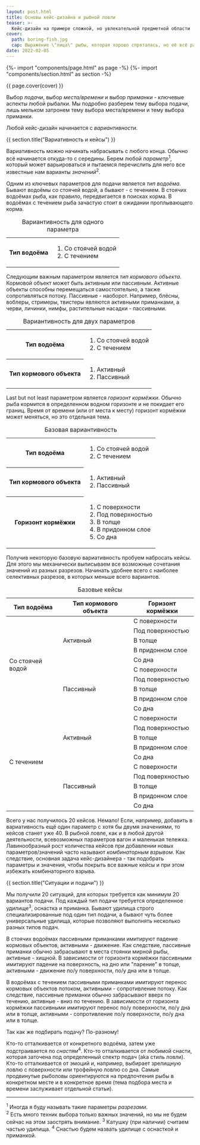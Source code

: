 ```yaml
---
layout: post.html
title: Основы кейс-дизайна и рыбной ловли
teaser: >-
  Кейс-дизайн на примере сложной, но увлекательной предметной области
cover:
  path: boring-fish.jpg
  cap: Выражение \"лица\" рыбы, которая хорошо спряталась, но её всё равно поймали
date: 2022-02-05
---
```

{%- import "components/page.html" as page -%}
{%- import "components/section.html" as section -%}

{{ page.cover(cover) }}

Выбор _подачи_, выбор _места/времени_ и выбор _приманки_ - ключевые аспекты любой рыбалки.
Мы подробно разберем тему выбора подачи, лишь мельком затронем тему выбора места/времени и тему выбора приманки.

Любой кейс-дизайн начинается с _вариантивности_.

{{ section.title("Вариативность и кейсы") }}

Вариативность можно начинать набрасывать с любого конца. Обычно всё начинается откуда-то с середины.
Берем любой _параметр_<sup>1</sup>, который может варьироваться и пытаемся
перечислить для него все известные нам варианты _значений_<sup>2</sup>.

Одним из ключевых параметров для подачи является _тип водоёма_.
Бывают водоёмы со стоячей водой, а бывают - с течением.
В стоячих водоёмах рыба, как правило, передвигается в поисках корма.
В водоёмах с течением рыба зачастую стоит в ожидании проплывающего корма.

<table>
  <tbody>
    <tr>
      <th scope="row">Тип водоёма</th>
      <td class="list">
        <ol>
          <li>Со стоячей водой</li>
          <li>С течением</li>
        </ol>
      </td>
    </tr>
  </tbody>
  <caption class="caption">
    Вариантивность для одного параметра
  </caption>
</table>

Следующим важным параметром является _тип кормового объекта_.
Кормовой объект может быть активным или пассивным.
Активные объекты способны перемещаться самостоятельно, а также
сопротивляться потоку. Пассивные - наоборот. Например, блёсны, воблеры,
стримеры, твистеры являются активными приманками, а черви, личинки, нимфы,
растительные насадки - пассивными.

<table>
  <tbody>
    <tr>
      <th scope="row">Тип водоёма</th>
      <td class="list">
        <ol>
          <li>Со стоячей водой</li>
          <li>С течением</li>
        </ol>
      </td>
    </tr>
    <tr>
      <th scope="row">Тип кормового объекта</th>
      <td class="list">
        <ol>
          <li>Активный</li>
          <li>Пассивный</li>
        </ol>
      </td>
    </tr>
  </tbody>
  <caption class="caption">
    Вариантивность для двух параметров
  </caption>
</table>

Last but not least параметром является _горизонт кормёжки_.
Обычно рыба кормится в определенном водном горизонте и не покидает его границ.
Время от времени (или от места к месту) горизонт кормёжки может меняться, но это отдельная тема.

<table>
  <tbody>
    <tr>
      <th scope="row">Тип водоёма</th>
      <td class="list">
        <ol>
          <li>Со стоячей водой</li>
          <li>С течением</li>
        </ol>
      </td>
    </tr>
    <tr>
      <th scope="row">Тип кормового объекта</th>
      <td class="list">
        <ol>
          <li>Активный</li>
          <li>Пассивный</li>
        </ol>
      </td>
    </tr>
    <tr>
      <th scope="row">Горизонт кормёжки</th>
      <td class="list">
        <ol>
          <li>С поверхности</li>
          <li>Под поверхностью</li>
          <li>В толще</li>
          <li>В придонном слое</li>
          <li>Со дна</li>
        </ol>
      </td>
    </tr>
  </tbody>
  <caption class="caption">
    Базовая вариантивность
  </caption>
</table>

Получив некоторую базовую вариативность пробуем набросать кейсы.
Для этого мы механически выписываем все возможные сочетания значений из разных разрезов.
Начинать удобнее всего с наиболее селективных разрезов, в которых меньше всего вариантов.

<table>
  <thead>
    <tr>
      <th scope="col">Тип водоёма</th>
      <th scope="col">Тип кормового объекта</th>
      <th scope="col">Горизонт кормёжки</th>
    </tr>
  </thead>
  <tbody>
    <tr>
      <td rowspan="10">Со стоячей водой</td>
      <td rowspan="5">Активный</td>
      <td>С поверхности</td>
    </tr>
    <tr>
      <td>Под поверхностью</td>
    </tr>
    <tr>
      <td>В толще</td>
    </tr>
    <tr>
      <td>В придонном слое</td>
    </tr>
    <tr>
      <td>Со дна</td>
    </tr>
    <tr>
      <td rowspan="5">Пассивный</td>
      <td>С поверхности</td>
    </tr>
    <tr>
      <td>Под поверхностью</td>
    </tr>
    <tr>
      <td>В толще</td>
    </tr>
    <tr>
      <td>В придонном слое</td>
    </tr>
    <tr>
      <td>Со дна</td>
    </tr>
    <tr>
      <td rowspan="10">С течением</td>
      <td rowspan="5">Активный</td>
      <td>С поверхности</td>
    </tr>
    <tr>
      <td>Под поверхностью</td>
    </tr>
    <tr>
      <td>В толще</td>
    </tr>
    <tr>
      <td>В придонном слое</td>
    </tr>
    <tr>
      <td>Со дна</td>
    </tr>
    <tr>
      <td rowspan="5">Пассивный</td>
      <td>С поверхности</td>
    </tr>
    <tr>
      <td>Под поверхностью</td>
    </tr>
    <tr>
      <td>В толще</td>
    </tr>
    <tr>
      <td>В придонном слое</td>
    </tr>
    <tr>
      <td>Со дна</td>
    </tr>
  </tbody>
  <caption class="caption">
    Базовые кейсы
  </caption>
</table>

Всего у нас получилось 20 кейсов. Немало! Если, например, добавить в вариативность ещё один
параметр с хотя бы двумя значениями, то кейсов станет уже 40. В рыбной ловле, как и в любой другой
деятельности, всевозможных параметров вагон и маленькая тележка. Лавинообразный рост количества кейсов
при добавлении новых параметров/значений часто называют _комбинаторным взрывом_.
Как следствие, основная задача кейс-дизайнера - так подобрать параметры и значения,
чтобы покрыть все важные кейсы и при этом избежать комбинаторного взрыва. 

{{ section.title("Ситуации и подачи") }}

Мы получили 20 ситуаций, для которых требуется как минимум 20 вариантов подачи.
Под каждый тип подачи требуется определенное удилище<sup>3</sup>, оснастка и приманка.
Бывают удилища строго специализированные под один тип подачи, а бывают чуть более универсальные удилища,
которые позволяют выполнять несколько разных типов подач. 

В стоячих водоёмах пассивными приманками имитируют падение кормовых объектов, активными - движение.
Как следствие, пассивные приманки обычно забрасывают в места стоянки мирной рыбы, активные - хищной.
В зависимости от горизонта кормёжки пассивными имитируют падение на поверхность, на дно или "парение" в толще,
активными - движение по/у поверхности, по/у дна или в толще.

В водоёмах с течением пассивными приманками имитируют перенос кормовых объектов потоком, активными - сопротивление потоку.
Как следствие, пассивные приманки обычно забрасывают вверх по течению, активные - вниз по течению.
В зависимости от горизонта кормёжки пассивными имитируют перенос по/у поверхности, по/у дна или в толще,
активными - сопротивление по/у поверхности, по/у дна или в толще.

Так как же подбирать подачу? По-разному!

Кто-то отталкивается от конкретного водоёма, затем уже подстраивается по _снастям_<sup>4</sup>.
Кто-то отталкивается от любимой снасти, которая заточена под определенный спектр подач (aka стиль ловли).
Кто-то отталкивается от эмоций и, например, выбирает зрелищную ловлю с поверхности или трофейную ловлю со дна.
Самые продвинутые рыболовы ориентируются на предпочтения рыбы в конкретном месте и в
конкретное время (тема подбора места и времени заслуживает отдельной статьи).

<hr class="solid">

<sup>1</sup> Иногда я буду называть такие параметры _разрезами_.  
<sup>2</sup> Есть много техник выбора только важных значений, но мы не будем сейчас на этом заострять внимание.
<sup>3</sup> Катушку (при наличии) считаем частью удилища.
<sup>4</sup> Снастью будем назвать удилище с оснасткой и приманкой.